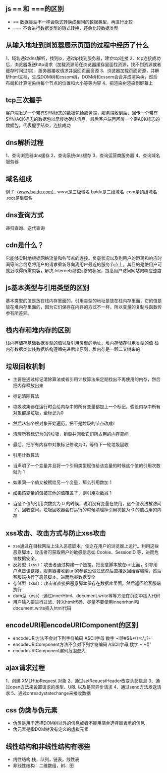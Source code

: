 ## js == 和 ===的区别
* == 数据类型不一样会隐式转换成相同的数据类型，再进行比较
* === 不会进行数据类型的隐式转换，还会比较数据类型

## 从输入地址到浏览器展示页面的过程中经历了什么
1、域名通过dns解析，找到ip，通过ip找到服务器，建立tcp连接
2、tcp连接成功后，浏览器发送http请求（加载资源前在浏览器缓存里面找资源，找不到资源或者缓存时间过期），服务器接收请求并返回页面资源
3、浏览器加载页面资源，并解析html文档，生成DOM树和cssom树，DOM树和cssom会合并成渲染树，然后布局和计算渲染树每个节点的位置和大小等等内容
4、把渲染树渲染到屏幕上

## tcp三次握手
客户端发送一个带有SYN标志的数据包给服务端，服务端收到后，回传一个带有SYN/ACK标志的数据包以示传达确认信息，最后客户端再回传一个带ACK标志的数据包，代表握手结束，连接成功

## dns解析过程
1、查询浏览器dns缓存
2、查询系统dns缓存
3、查询运营商服务器
4、查询域名服务器

## 域名组成
例子（www.baidu.com） www是三级域名 baidu是二级域名 .com是顶级域名 .root是根域名 

## dns查询方式
递归查询、迭代查询

## cdn是什么？
它能够实时地根据网络流量和各节点的连接、负载状况以及到用户的距离和响应时间等综合信息将用户的请求重新导向离用户最近的服务节点上。其目的是使用户可就近取得所需内容，解决 Internet网络拥挤的状况，提高用户访问网站的响应速度

## js基本类型与引用类型的区别
基本类型的值是放在栈内存里面的，引用类型的地址是放在栈内存里面，它的值是放在堆内存里面的，因为它们保存在内存的方式不一样，所以变量的复制与函数传参有所差异。

## 栈内存和堆内存的区别
栈内存储存基础数据类型的值以及引用类型的地址、堆内存储存引用类型的值
栈内存数据类似栈数据结构遵循先进后出原则，堆内存是一颗二叉树来的

## 垃圾回收机制
* 主要是通过标记清除算法或者引用计数算法来定期找出不再使用的内存，然后把内存释放出来

* 标记清除算法
* 垃圾收集器在运行时会给内存中的所有变量都加上一个标记，假设内存中所有对象都是垃圾，全标记为0
* 然后从各个根对象开始遍历，把不是垃圾的节点改成1
* 清理所有标记为0的垃圾，销毁并回收它们所占用的内存空间
* 最后，把所有内存中对象标记修改为0，等待下一轮垃圾回收

* 引用计数算法
* 当声明了一个变量并且将一个引用类型赋值给该变量的时候这个值的引用次数就为 1
* 如果同一个值又被赋给另一个变量，那么引用数加 1
* 如果该变量的值被其他的值覆盖了，则引用次数减 1
* 当这个值的引用次数变为 0 的时候，说明没有变量在使用，这个值没法被访问了，回收空间，垃圾回收器会在运行的时候清理掉引用次数为 0 的值占用的内存

## xss攻击、攻击方式与防止xss攻击
* xss通过在目标网站上注入恶意脚本，使之在用户的浏览器上运行。利用这些恶意脚本，攻击者可获取用户的敏感信息如 Cookie、SessionID 等，进而危害数据安全。
* 反射型（xss）：攻击者通过构建一个链接，把恶意脚本放在url上面，引导用户点击该链接，服务器接收到url的参数没做过滤然后直接返回给客服端，然后客服端执行了恶意脚本，进而危害数据安全
* 存储型（xss）：攻击者直接把恶意脚本保存在数据库里面，然后返回给客服端执行
* dom型（xss）:通过innerHtml、document.write等等方法在页面中插入代码
* 用户输入要进行过滤、转义html代码、尽量不要使用innenrhtml和document.write插入html代码

## encodeURI和encodeURIComponent的区别
* encodeURI方法不会对下列字符编码 ASCII字母 数字 ~!@#$&*()=:/,;?+'
* encodeURIComponent方法不会对下列字符编码 ASCII字母 数字 ~!*()'
* encodeURIComponent编码范围更大

## ajax请求过程
1、创建 XMLHttpRequest 对象
2、通过setRequestHeader改变头部信息
3、通过open方法来设置请求的类型、URL 以及是否异步请求
4、通过send方法发送请求
5、通过onreadystatechange来接收数据

## css 伪类与伪元素
* 伪类是用于选择DOM树以外的信息或者不能用简单选择器表示的信息
* 伪元素是指DOM树没有定义的虚拟元素

## 线性结构和非线性结构有哪些
* 线性结构:栈，队列，链表，线性表
* 非线性结构：二维数组，树、图